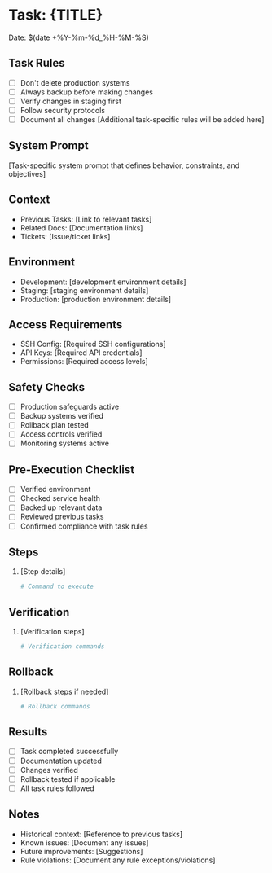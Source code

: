 # Task: {TITLE}
Date: $(date +%Y-%m-%d_%H-%M-%S)

## Task Rules
- [ ] Don't delete production systems
- [ ] Always backup before making changes
- [ ] Verify changes in staging first
- [ ] Follow security protocols
- [ ] Document all changes
[Additional task-specific rules will be added here]

## System Prompt
[Task-specific system prompt that defines behavior, constraints, and objectives]

## Context
- Previous Tasks: [Link to relevant tasks]
- Related Docs: [Documentation links]
- Tickets: [Issue/ticket links]

## Environment
- Development: [development environment details]
- Staging: [staging environment details]
- Production: [production environment details]

## Access Requirements
- SSH Config: [Required SSH configurations]
- API Keys: [Required API credentials]
- Permissions: [Required access levels]

## Safety Checks
- [ ] Production safeguards active
- [ ] Backup systems verified
- [ ] Rollback plan tested
- [ ] Access controls verified
- [ ] Monitoring systems active

## Pre-Execution Checklist
- [ ] Verified environment
- [ ] Checked service health
- [ ] Backed up relevant data
- [ ] Reviewed previous tasks
- [ ] Confirmed compliance with task rules

## Steps
1. [Step details]
   ```bash
   # Command to execute
   ```

## Verification
1. [Verification steps]
   ```bash
   # Verification commands
   ```

## Rollback
1. [Rollback steps if needed]
   ```bash
   # Rollback commands
   ```

## Results
- [ ] Task completed successfully
- [ ] Documentation updated
- [ ] Changes verified
- [ ] Rollback tested if applicable
- [ ] All task rules followed

## Notes
- Historical context: [Reference to previous tasks]
- Known issues: [Document any issues]
- Future improvements: [Suggestions]
- Rule violations: [Document any rule exceptions/violations]
